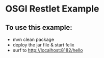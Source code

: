 OSGI Restlet Example
============

To use this example:
------------

* mvn clean package 
* deploy the jar file & start felix
* surf to [http://localhost:8182/hello](http://localhost:8182/hello)

 
